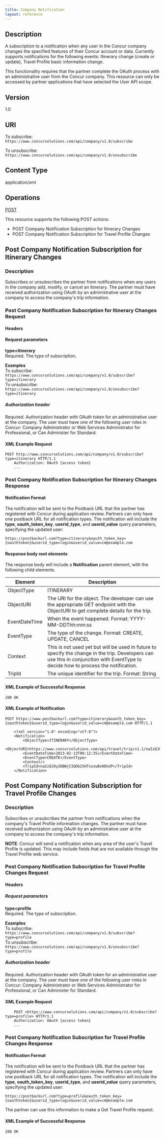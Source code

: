 ```yaml
---
title: Company Notification 
layout: reference
---
```


## Description 

A subscription to a notification when any user in the Concur company changes the specified features of their Concur account or data. Currently supports notifications for the following events: Itinerary change (create or update), Travel Profile basic information change.

This functionality requires that the partner complete the OAuth process with an administrative user from the Concur company. This resource can only be accessed by partner applications that have selected the User API scope.

## Version
1.0

## URI
To subscribe:  
`https://www.concursolutions.com/api/company/v1.0/subscribe`

To unsubscribe:  
`https://www.concursolutions.com/api/company/v1.0/unsubscribe`

## Content Type
application/xml
 
## Operations
[POST](/api-reference/user/company-notification-subscription-resource/company-notification-subscription-resource-post.html)


This resource supports the following POST actions:

* POST Company Notification Subscription for Itinerary Changes
* POST Company Notification Subscription for Travel Profile Changes

##  Post Company Notification Subscription for Itinerary Changes

### Description

Subscribes or unsubscribes the partner from notifications when any users in the company add, modify, or cancel an itinerary. The partner must have received authorization using OAuth by an administrative user at the company to access the company's trip information.

###  Post Company Notification Subscription for Itinerary Changes Request

#### Headers

#### Request parameters

**type=itinerary** <br>Required. The type of subscription.

**Examples**<br>To subscribe:<br>`https://www.concursolutions.com/api/company/v1.0/subscribe?type=itinerary`<br>To unsubscribe:<br>`https://www.concursolutions.com/api/company/v1.0/unsubscribe?type=itinerary`

##### Authorization header

Required. Authorization header with OAuth token for an administrative user at the company. The user must have one of the following user roles in Concur: Company Administrator or Web Services Administrator for Professional, or Can Administer for Standard.

####  XML Example Request

```
POST http://www.concursolutions.com/api/company/v1.0/subscribe?type=itinerary HTTP/1.1
    Authorization: OAuth {access token}
    ...
```

###  Post Company Notification Subscription for Itinerary Changes Response

#### Notification Format

The notification will be sent to the Postback URL that the partner has registered with Concur during application review. Partners can only have one postback URL for all notification types. The notification will include the **type**, **oauth_token_key**, **userid_type**, and **userid_value** query parameters, specifying the updated user:

`https://postbackurl.com?type=itinerary&oauth_token_key={oauthtoken}&userid_type=login&userid_value=cm@example.com`

#### Response body root elements

The response body will include a **Notification** parent element, with the following child elements.

| Element | Description |
| ------- | ----------- |
|  ObjectType |  ITINERARY |  
|  ObjectURI |  The URI for the object. The developer can use the appropriate GET endpoint with the ObjectURI to get complete details for the trip. |
|  EventDateTime |  When the event happened. Format: YYYY-MM-DDThh:mm:ss |
|  EventType |  The type of the change. Format: CREATE, UPDATE, CANCEL |
|  Context |  This is not used yet but will be used in future to specify the change in the trip. Developers can use this in conjunction with EventType to decide how to process the notification. |
|  TripId |  The unique identifier for the trip. Format: String |

####  XML Example of Successful Response

`200 OK`

####  XML Example of Notification

```
POST https://www.postbackurl.com?type=itinerary&oauth_token_key={oauthtoken}&userid_type=login&userid_value=cm@example.com HTTP/1.1

    <?xml version="1.0" encoding="utf-8"?>
    <Notification>
        <ObjectType>ITINERARY</ObjectType>
        <ObjectURI>https://www.concursolutions.com/api/travel/trip/v1.1/naIzQJ0y2DBWjCIQOb2SHTsozwBsHDkdP</ObjectURI>
        <EventDateTime>2013-02-13T08:12:35</EventDateTime>
        <EventType>CREATE</EventType>
        <Context/>
        <TripId>naIzQJ0y2DBWjCIQOb2SHTsozwBsHDkdP</TripId>
    </Notification>
```

##  Post Company Notification Subscription for Travel Profile Changes

### Description

Subscribes or unsubcribes the partner from notifications when the company's Travel Profile information changes. The partner must have received authorization using OAuth by an administrative user at the company to access the company's trip information.

**NOTE**: Concur will send a notification when any area of the user's Travel Profile is updated. This may include fields that are not available through the Travel Profile web service.

###  Post Company Notification Subscription for Travel Profile Changes Request

#### Headers

##### Request parameters

**type=profile**<br>Required. The type of subscription.

**Examples**<br>To subscribe:<br>`https://www.concursolutions.com/api/company/v1.0/subscribe?type=profile`<br>To unsubscribe:<br>`https://www.concursolutions.com/api/company/v1.0/unsubscribe?type=profile`

##### Authorization header

Required. Authorization header with OAuth token for an administrative user at the company. The user must have one of the following user roles in Concur: Company Administrator or Web Services Administrator for Professional, or Can Administer for Standard.

####  XML Example Request

```
    POST <https://www.concursolutions.com/api/company/v1.0/subscribe?type=profile> HTTP/1.1
    Authorization: OAuth {access token}
    ...
```    

###  Post Company Notification Subscription for Travel Profile Changes Response

#### Notification Format

The notification will be sent to the Postback URL that the partner has registered with Concur during application review. Partners can only have one postback URL for all notification types. The notification will include the **type**, **oauth_token_key**, **userid_type**, and **userid_value** query parameters, specifying the updated user:

`https://postbackurl.com?type=profile&oauth_token_key={oauthtoken}&userid_type=login&userid_value=cm@example.com`

The partner can use this information to make a Get Travel Profile request.

####  XML Example of Successful Response

`200 OK`

[1]: https://developer.concur.com/oauth-20
[2]: https://developer.concur.com/reference/http-codes
[3]: https://developer.concur.com/travel-profile/profile-resource/get-travel-profile
